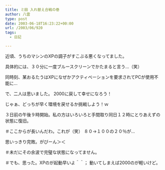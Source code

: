 ```yaml
---
title: ミ田 入れ替え合戦の巻
author: 八雲
type: post
date: 2003-06-18T16:23:22+00:00
url: /2003/06/920
tags:
  - 日記

---
```

近頃、うちのマシンのXPの調子がすこぶる悪くなってました。
  
具体的には、３０分に一度ブルースクリーンでかたまると言う…（笑）
  
同時刻、某おるたうはXPになぜかアクティベーションを要求されてPCが使用不能に…

で、二人は思いました。 2000に戻して幸せになろう！
  
じゃぁ、どっちが早く環境を戻せるか挑戦しよう！ｗ
  
３日前の午後９時開始。私の方はいろいろと手間取り同日１２時にとりあえずの状態に復旧。
  
＃ここからが長いんだわ。これが（笑） ８０→１００の２０％が…
  
思いっきり完敗。がびーん＞＜

＃未だにその余波で完璧な状態になってません。
  
＃でも、思った。XPのが起動早いよ＾＾； 動いてしまえば2000のが軽いけど。
